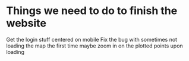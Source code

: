 # Things we need to do to finish the website
  Get the login stuff centered on mobile
  Fix the bug with sometimes not loading the map the first time
  maybe zoom in on the plotted points upon loading
  
